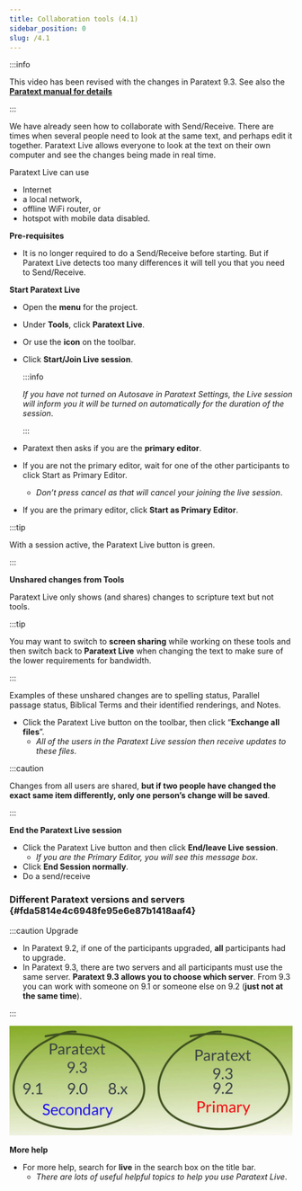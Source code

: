 ```yaml
---
title: Collaboration tools (4.1)
sidebar_position: 0
slug: /4.1
---
```




:::info


This video has been revised with the changes in Paratext 9.3. See also the [**Paratext manual for details**](https://sillsdev.github.io/paratext-manual/20.Collaboration-tools)


:::


We have already seen how to collaborate with Send/Receive. There are times when several people need to look at the same text, and perhaps edit it together. Paratext Live allows everyone to look at the text on their own computer and see the changes being made in real time.


Paratext Live can use

- Internet
- a local network,
- offline WiFi router, or
- hotspot with mobile data disabled.

**Pre-requisites**

- It is no longer required to do a Send/Receive before starting. But if Paratext Live detects too many differences it will tell you that you need to Send/Receive.

**Start Paratext Live**

- Open the **menu** for the project.
- Under **Tools**, click **Paratext Live**.
- Or use the **icon** on the toolbar.
- Click **Start/Join Live session**.

	:::info
	
	_If you have not turned on Autosave in Paratext Settings, the Live session will inform you it will be turned on automatically for the duration of the session_. 
	
	:::
	


- Paratext then asks if you are the **primary editor**.
- If you are not the primary editor, wait for one of the other participants to click Start as Primary Editor.
	- _Don’t press cancel as that will cancel your joining the live session_.
- If you are the primary editor, click **Start as Primary Editor**.

:::tip


With a session active, the Paratext Live button is green. 


:::


**Unshared changes from Tools**


Paratext Live only shows (and shares) changes to scripture text but not tools.


:::tip

You may want to switch to **screen sharing** while working on these tools and then switch back to **Paratext Live** when changing the text to make sure of the lower requirements for bandwidth.

:::




Examples of these unshared changes are to spelling status, Parallel passage status, Biblical Terms and their identified renderings, and Notes.

- Click the Paratext Live button on the toolbar, then click “**Exchange all files**”.
	- _All of the users in the Paratext Live session then receive updates to these files_.

:::caution


Changes from all users are shared, **but if two people have changed the exact same item differently, only one person’s change will be saved**. 


:::


**End the Paratext Live session**

- Click the Paratext Live button and then click **End/leave Live session**.
	- _If you are the Primary Editor, you will see this message box_.
- Click **End Session normally**.
- Do a send/receive

### Different Paratext versions and servers {#fda5814e4c6948fe95e6e87b1418aaf4}


:::caution Upgrade

- In Paratext 9.2, if one of the participants upgraded, **all** participants had to upgrade.
- In Paratext 9.3, there are two servers and all participants must use the same server. **Paratext 9.3 allows you to choose which server**. From 9.3 you can work with someone on 9.1 or someone else on 9.2 (**just not at the same time**).

:::


![](/notion_imgs/1854631286.png)


**More help**

- For more help, search for **live** in the search box on the title bar.
	- _There are lots of useful helpful topics to help you use Paratext Live_.
